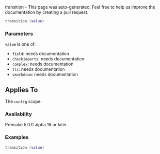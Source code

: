 transition - This page was auto-generated. Feel free to help us improve the documentation by creating a pull request.

```lua
transition (value)
```

### Parameters ###

`value` is one of:

* `field`: needs documentation
* `checkimports`: needs documentation
* `complex`: needs documentation
* `tls`: needs documentation
* `vmarkdown`: needs documentation

## Applies To ###

The `config` scope.

### Availability ###

Premake 5.0.0 alpha 16 or later.

### Examples ###

```lua
transition (value)
```

